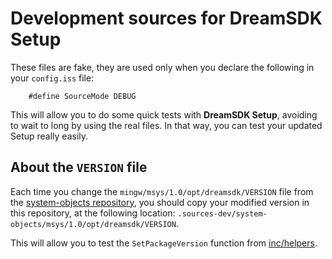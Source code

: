 # Development sources for DreamSDK Setup

These files are fake, they are used only when you declare the following in your
`config.iss` file:

```
	#define SourceMode DEBUG
```

This will allow you to do some quick tests with **DreamSDK Setup**, avoiding
to wait to long by using the real files. In that way, you can test your updated
Setup really easily.

## About the `VERSION` file

Each time you change the `mingw/msys/1.0/opt/dreamsdk/VERSION` file from the
[system-objects repository](https://github.com/dreamsdk/system-objects/blob/master/mingw/msys/1.0/opt/dreamsdk/VERSION), 
you should copy your modified version in this repository, at the following location: `.sources-dev/system-objects/msys/1.0/opt/dreamsdk/VERSION`.

This will allow you to test the `SetPackageVersion` function from
[inc/helpers](https://github.com/dreamsdk/setup-generator/blob/master/src/inc/helpers.iss).

